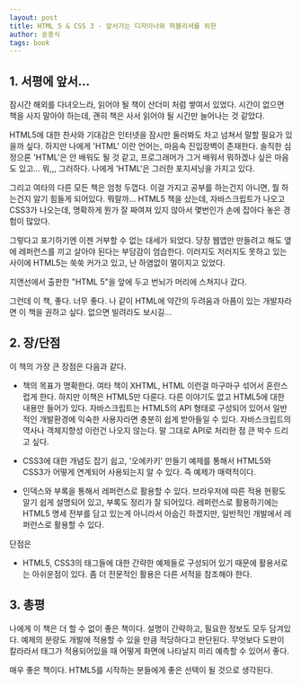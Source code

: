 ```yaml
---
layout: post
title: HTML 5 & CSS 3 - 앞서가는 디자이너와 퍼블리셔를 위한
author: 송종식
tags: book
---
```


## 1. 서평에 앞서...

잠시간 해외를 다녀오느라, 읽어야 될 책이 산더미 처럼 쌓여서 있었다. 시간이 없으면 책을 사지 말아야 하는데, 괜히 책은 사서 읽어야 될 시간만 늘어나는 것 같았다.

HTML5에 대한 찬사와 기대감은 인터넷을 잠시만 둘러봐도 차고 넘쳐서 말할 필요가 있을까 싶다. 하지만 나에게 'HTML' 이란 언어는, 마음속 진입장벽이 존재한다. 솔직한 심정으론 'HTML'은 안 배워도 될 것 같고, 프로그래머가 그거 배워서 뭐하겠나 싶은 마음도 있고... 뭐,,, 그러하다. 나에게 'HTML'은 그러한 포지셔닝을 가지고 있다.

그리고 여타의 다른 모든 책은 엄청 두껍다. 이걸 가지고 공부를 하는건지 아니면, 뭘 하는건지 알기 힘들게 되어있다. 뭐랄까... HTML5 책을 샀는데, 자바스크립트가 나오고 CSS3가 나오는데, 명확하게 뭔가 잘 짜여져 있지 않아서 몇번인가 손에 잡아다 놓은 경험이 많았다.

그렇다고 포기하기엔 이젠 거부할 수 없는 대세가 되었다. 당장 웹앱만 만들려고 해도 옆에 레퍼런스를 끼고 살아야 된다는 부담감이 엄습한다. 이러지도 저러지도 못하고 있는 사이에 HTML5는 쑥쑥 커가고 있고, 난 하염없이 멀이지고 있었다.

지앤선에서 출판한 "HTML 5"을 앞에 두고 번뇌가 머리에 스쳐지나 갔다. 

그런데 이 책, 좋다. 너무 좋다. 나 같이 HTML에 약간의 두려움과 아픔이 있는 개발자라면 이 책을 권하고 싶다. 없으면 빌려라도 보시길...


## 2. 장/단점

이 책의 가장 큰 장점은 다음과 같다.

* 책의 목표가 명확한다. 여타 책이 XHTML, HTML 이런걸 마구마구 섞어서 혼란스럽게 한다. 하지만 이책은 HTML5만 다룬다. 다른 이야기도 없고 HTML5에 대한 내용만 들어가 있다. 자바스크립트는 HTML5의 API 형태로 구성되어 있어서 일반적인 개발환경에 익숙한 사용자라면 충분히 쉽게 받아들일 수 있다. 자바스크립트의 역사나 객체지향성 이런건 나오지 않는다. 말 그대로 API로 처리한 점 큰 박수 드리고 싶다. 

* CSS3에 대한 개념도 잡기 쉽고, '오에카키' 만들기 예제를 통해서 HTML5와 CSS3가 어떻게 연계되어 사용되는지 알 수 있다. 즉 예제가 매력적이다. 

* 인덱스와 부록을 통해서 레퍼런스로 활용할 수 있다. 브라우저에 따른 적용 현황도 알기 쉽게 설명되어 있고, 부록도 정리가 잘 되어있다. 레퍼런스로 활용하기에는 HTML5 명세 전부를 담고 있는게 아니라서 아숩긴 하겠지만, 일반적인 개발에서 레퍼런스로 활용할 수 있다.

단점은 

* HTML5, CSS3의 태그들에 대한 간략한 예제들로 구성되어 있기 때문에 활용서로는 아쉬운점이 있다. 좀 더 전문적인 활용은 다른 서적을 참조해야 한다.

## 3. 총평

나에게 이 책은 더 할 수 없이 좋은 책이다. 설명이 간략하고, 필요한 정보도 모두 담겨있다. 예제의 분량도 개발에 적용할 수 있을 만큼 적당하다고 판단된다. 무엇보다 도판이 칼라라서 태그가 적용되어있을 때 어떻게 화면에 나타날지 미리 예측할 수 있어서 좋다.

매우 좋은 책이다. HTML5를 시작하는 분들에게 좋은 선택이 될 것으로 생각된다.